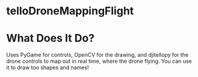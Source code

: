 # telloDroneMappingFlight

# What Does It Do?
Uses PyGame for controls, OpenCV for the drawing, and djitellopy for the drone controls to map out in real time, 
where the drone flying. You can use it to draw too shapes and names! 
